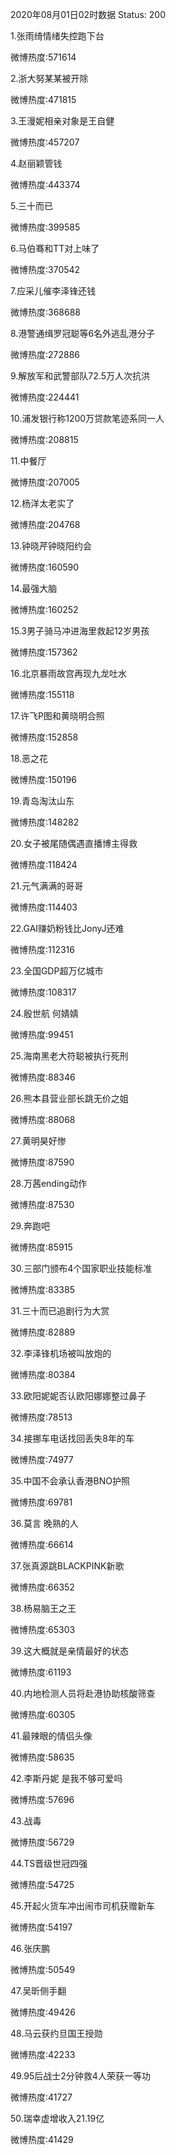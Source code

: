 2020年08月01日02时数据
Status: 200

1.张雨绮情绪失控跑下台

微博热度:571614

2.浙大努某某被开除

微博热度:471815

3.王漫妮相亲对象是王自健

微博热度:457207

4.赵丽颖管钱

微博热度:443374

5.三十而已

微博热度:399585

6.马伯骞和TT对上味了

微博热度:370542

7.应采儿催李泽锋还钱

微博热度:368688

8.港警通缉罗冠聪等6名外逃乱港分子

微博热度:272886

9.解放军和武警部队72.5万人次抗洪

微博热度:224441

10.浦发银行称1200万贷款笔迹系同一人

微博热度:208815

11.中餐厅

微博热度:207005

12.杨洋太老实了

微博热度:204768

13.钟晓芹钟晓阳约会

微博热度:160590

14.最强大脑

微博热度:160252

15.3男子骑马冲进海里救起12岁男孩

微博热度:157362

16.北京暴雨故宫再现九龙吐水

微博热度:155118

17.许飞P图和黄晓明合照

微博热度:152858

18.恶之花

微博热度:150196

19.青岛淘汰山东

微博热度:148282

20.女子被尾随偶遇直播博主得救

微博热度:118424

21.元气满满的哥哥

微博热度:114403

22.GAI赚奶粉钱比JonyJ还难

微博热度:112316

23.全国GDP超万亿城市

微博热度:108317

24.殷世航 何婧婧

微博热度:99451

25.海南黑老大符聪被执行死刑

微博热度:88346

26.熊本县营业部长跳无价之姐

微博热度:88068

27.黄明昊好惨

微博热度:87590

28.万茜ending动作

微博热度:87530

29.奔跑吧

微博热度:85915

30.三部门颁布4个国家职业技能标准

微博热度:83385

31.三十而已追剧行为大赏

微博热度:82889

32.李泽锋机场被叫放炮的

微博热度:80384

33.欧阳妮妮否认欧阳娜娜整过鼻子

微博热度:78513

34.接挪车电话找回丢失8年的车

微博热度:74977

35.中国不会承认香港BNO护照

微博热度:69781

36.莫言 晚熟的人

微博热度:66614

37.张真源跳BLACKPINK新歌

微博热度:66352

38.杨易脑王之王

微博热度:65303

39.这大概就是亲情最好的状态

微博热度:61193

40.内地检测人员将赴港协助核酸筛查

微博热度:60305

41.最辣眼的情侣头像

微博热度:58635

42.李斯丹妮 是我不够可爱吗

微博热度:57696

43.战毒

微博热度:56729

44.TS晋级世冠四强

微博热度:54725

45.开起火货车冲出闹市司机获赠新车

微博热度:54197

46.张庆鹏

微博热度:50549

47.吴昕侧手翻

微博热度:49426

48.马云获约旦国王授勋

微博热度:42233

49.95后战士2分钟救4人荣获一等功

微博热度:41727

50.瑞幸虚增收入21.19亿

微博热度:41429

